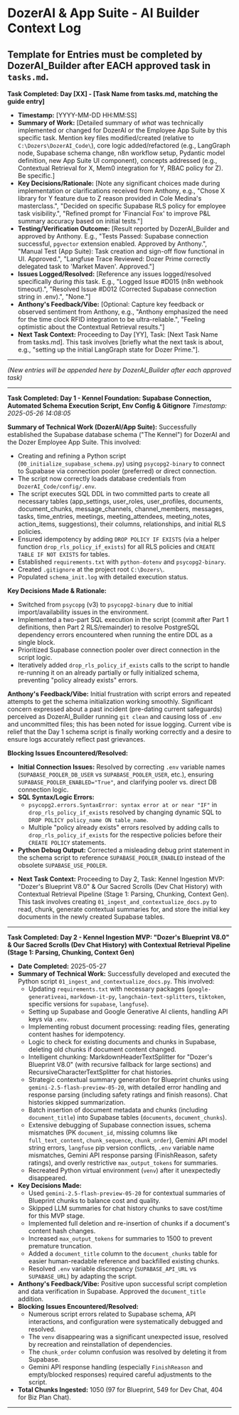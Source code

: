 # DozerAI & App Suite - AI Builder Context Log

Template for Entries must be completed by DozerAI_Builder after EACH approved task in `tasks.md`.
---
**Task Completed: Day [XX] - [Task Name from tasks.md, matching the guide entry]**
*   **Timestamp:** [YYYY-MM-DD HH:MM:SS]
*   **Summary of Work:** [Detailed summary of *what* was technically implemented or changed for DozerAI or the Employee App Suite by this specific task. Mention key files modified/created (relative to `C:\Dozers\DozerAI_Code\`), core logic added/refactored (e.g., LangGraph node, Supabase schema change, n8n workflow setup, Pydantic model definition, new App Suite UI component), concepts addressed (e.g., Contextual Retrieval for X, Mem0 integration for Y, RBAC policy for Z). Be specific.]
*   **Key Decisions/Rationale:** [Note any significant choices made during implementation or clarifications received from Anthony, e.g., "Chose X library for Y feature due to Z reason provided in Cole Medina's masterclass.", "Decided on specific Supabase RLS policy for employee task visibility.", "Refined prompt for 'Financial Fox' to improve P&L summary accuracy based on initial tests."]
*   **Testing/Verification Outcome:** [Result reported by DozerAI_Builder and approved by Anthony. E.g., "Tests Passed: Supabase connection successful, `pgvector` extension enabled. Approved by Anthony.", "Manual Test (App Suite): Task creation and sign-off flow functional in UI. Approved.", "Langfuse Trace Reviewed: Dozer Prime correctly delegated task to 'Market Maven'. Approved."]
*   **Issues Logged/Resolved:** [Reference any issues logged/resolved specifically during *this* task. E.g., "Logged Issue #D015 (n8n webhook timeout).", "Resolved Issue #D012 (Corrected Supabase connection string in .env).", "None."]
*   **Anthony's Feedback/Vibe:** [Optional: Capture key feedback or observed sentiment from Anthony, e.g., "Anthony emphasized the need for the time clock RFID integration to be ultra-reliable.", "Feeling optimistic about the Contextual Retrieval results."]
*   **Next Task Context:** Proceeding to Day [YY], Task: [Next Task Name from tasks.md]. This task involves [briefly what the next task is about, e.g., "setting up the initial LangGraph state for Dozer Prime."].

---
*(New entries will be appended here by DozerAI_Builder after each approved task)*

---
**Task Completed: Day 1 - Kennel Foundation: Supabase Connection, Automated Schema Execution Script, Env Config & Gitignore**
*Timestamp: 2025-05-26 14:08:05*

**Summary of Technical Work (DozerAI/App Suite):**
Successfully established the Supabase database schema ("The Kennel") for DozerAI and the Dozer Employee App Suite. This involved:
- Creating and refining a Python script (`00_initialize_supabase_schema.py`) using `psycopg2-binary` to connect to Supabase via connection pooler (preferred) or direct connection.
- The script now correctly loads database credentials from `DozerAI_Code/config/.env`.
- The script executes SQL DDL in two committed parts to create all necessary tables (app_settings, user_roles, user_profiles, documents, document_chunks, message_channels, channel_members, messages, tasks, time_entries, meetings, meeting_attendees, meeting_notes, action_items, suggestions), their columns, relationships, and initial RLS policies.
- Ensured idempotency by adding `DROP POLICY IF EXISTS` (via a helper function `drop_rls_policy_if_exists`) for all RLS policies and `CREATE TABLE IF NOT EXISTS` for tables.
- Established `requirements.txt` with `python-dotenv` and `psycopg2-binary`.
- Created `.gitignore` at the project root `C:\Dozers\`.
- Populated `schema_init.log` with detailed execution status.

**Key Decisions Made & Rationale:**
- Switched from `psycopg` (v3) to `psycopg2-binary` due to initial import/availability issues in the environment.
- Implemented a two-part SQL execution in the script (commit after Part 1 definitions, then Part 2 RLS/remainder) to resolve PostgreSQL dependency errors encountered when running the entire DDL as a single block.
- Prioritized Supabase connection pooler over direct connection in the script logic.
- Iteratively added `drop_rls_policy_if_exists` calls to the script to handle re-running it on an already partially or fully initialized schema, preventing "policy already exists" errors.

**Anthony's Feedback/Vibe:**
Initial frustration with script errors and repeated attempts to get the schema initialization working smoothly. Significant concern expressed about a past incident (pre-dating current safeguards) perceived as DozerAI_Builder running `git clean` and causing loss of `.env` and uncommitted files; this has been noted for issue logging. Current vibe is relief that the Day 1 schema script is finally working correctly and a desire to ensure logs accurately reflect past grievances.

**Blocking Issues Encountered/Resolved:**
- **Initial Connection Issues:** Resolved by correcting `.env` variable names (`SUPABASE_POOLER_DB_USER` vs `SUPABASE_POOLER_USER`, etc.), ensuring `SUPABASE_POOLER_ENABLED="True"`, and clarifying pooler vs. direct DB connection logic.
- **SQL Syntax/Logic Errors:**
    - `psycopg2.errors.SyntaxError: syntax error at or near "IF"` in `drop_rls_policy_if_exists` resolved by changing dynamic SQL to `DROP POLICY policy_name ON table_name`.
    - Multiple "policy already exists" errors resolved by adding calls to `drop_rls_policy_if_exists` for the respective policies before their `CREATE POLICY` statements.
- **Python Debug Output:** Corrected a misleading debug print statement in the schema script to reference `SUPABASE_POOLER_ENABLED` instead of the obsolete `SUPABASE_USE_POOLER`.
*   **Next Task Context:** Proceeding to Day 2, Task: Kennel Ingestion MVP: "Dozer's Blueprint V8.0" & Our Sacred Scrolls (Dev Chat History) with Contextual Retrieval Pipeline (Stage 1: Parsing, Chunking, Context Gen). This task involves creating `01_ingest_and_contextualize_docs.py` to read, chunk, generate contextual summaries for, and store the initial key documents in the newly created Supabase tables.

---
**Task Completed: Day 2 - Kennel Ingestion MVP: "Dozer's Blueprint V8.0" & Our Sacred Scrolls (Dev Chat History) with Contextual Retrieval Pipeline (Stage 1: Parsing, Chunking, Context Gen)**
*   **Date Completed:** 2025-05-27
*   **Summary of Technical Work:** Successfully developed and executed the Python script `01_ingest_and_contextualize_docs.py`. This involved:
    *   Updating `requirements.txt` with necessary packages (`google-generativeai`, `markdown-it-py`, `langchain-text-splitters`, `tiktoken`, specific versions for `supabase`, `langfuse`).
    *   Setting up Supabase and Google Generative AI clients, handling API keys via `.env`.
    *   Implementing robust document processing: reading files, generating content hashes for idempotency.
    *   Logic to check for existing documents and chunks in Supabase, deleting old chunks if document content changed.
    *   Intelligent chunking: MarkdownHeaderTextSplitter for "Dozer's Blueprint V8.0" (with recursive fallback for large sections) and RecursiveCharacterTextSplitter for chat histories.
    *   Strategic contextual summary generation for Blueprint chunks using `gemini-2.5-flash-preview-05-20`, with detailed error handling and response parsing (including safety ratings and finish reasons). Chat histories skipped summarization.
    *   Batch insertion of document metadata and chunks (including `document_title`) into Supabase tables (`documents`, `document_chunks`).
    *   Extensive debugging of Supabase connection issues, schema mismatches (PK `document_id`, missing columns like `full_text_content`, `chunk_sequence`, `chunk_order`), Gemini API model string errors, `langfuse` pip version conflicts, `.env` variable name mismatches, Gemini API response parsing (FinishReason, safety ratings), and overly restrictive `max_output_tokens` for summaries.
    *   Recreated Python virtual environment (`venv`) after it unexpectedly disappeared.
*   **Key Decisions Made:**
    *   Used `gemini-2.5-flash-preview-05-20` for contextual summaries of Blueprint chunks to balance cost and quality.
    *   Skipped LLM summaries for chat history chunks to save cost/time for this MVP stage.
    *   Implemented full deletion and re-insertion of chunks if a document's content hash changes.
    *   Increased `max_output_tokens` for summaries to 1500 to prevent premature truncation.
    *   Added a `document_title` column to the `document_chunks` table for easier human-readable reference and backfilled existing chunks.
    *   Resolved `.env` variable discrepancy (`SUPABASE_API_URL` vs `SUPABASE_URL`) by adapting the script.
*   **Anthony's Feedback/Vibe:** Positive upon successful script completion and data verification in Supabase. Approved the `document_title` addition.
*   **Blocking Issues Encountered/Resolved:** 
    *   Numerous script errors related to Supabase schema, API interactions, and configuration were systematically debugged and resolved.
    *   The `venv` disappearing was a significant unexpected issue, resolved by recreation and reinstallation of dependencies.
    *   The `chunk_order` column confusion was resolved by deleting it from Supabase.
    *   Gemini API response handling (especially `FinishReason` and empty/blocked responses) required careful adjustments to the script.
*   **Total Chunks Ingested:** 1050 (97 for Blueprint, 549 for Dev Chat, 404 for Biz Plan Chat).

---